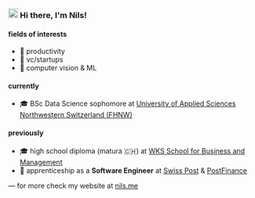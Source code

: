 ### <img src="https://media.giphy.com/media/hvRJCLFzcasrR4ia7z/giphy.gif" width="20">  Hi there, I'm Nils!

#### fields of interests

- 🌱 productivity
- 🌉 vc/startups
- 🤖 computer vision & ML

#### currently

- 🎓 BSc Data Science sophomore at [University of Applied Sciences Northwestern Switzerland (FHNW)](https://www.fhnw.ch/en)

#### previously

- 🎓 high school diploma (matura 🇨🇭) at [WKS School for Business and Management](https://www.wksbern.ch/)
- 🏢 apprenticeship as a **Software Engineer** at [Swiss Post](https://www.post.ch/en) & [PostFinance](https://www.postfinance.ch/en)

— for more check my website at [nils.me](https://nils.me)

